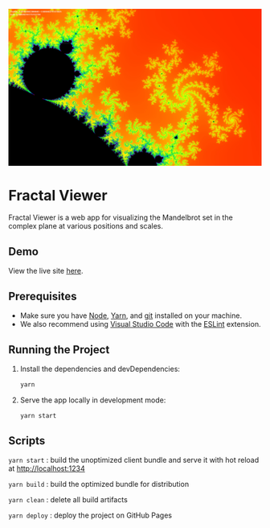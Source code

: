 ![screenshot](demo.jpg)
# Fractal Viewer

Fractal Viewer is a web app for visualizing the Mandelbrot set in the complex plane at various positions and scales.

## Demo

View the live site [here](https://austinrsands.github.io/fractal-viewer/).

## Prerequisites

- Make sure you have [Node](https://nodejs.org/), [Yarn](https://yarnpkg.com/), and [git](https://git-scm.com/) installed on your machine.
- We also recommend using [Visual Studio Code](https://code.visualstudio.com/) with the [ESLint](https://marketplace.visualstudio.com/items?itemName=dbaeumer.vscode-eslint) extension.

## Running the Project

1. Install the dependencies and devDependencies:

   ```sh
   yarn
   ```

2. Serve the app locally in development mode:

   ```sh
   yarn start
   ```

## Scripts

`yarn start` : build the unoptimized client bundle and serve it with hot reload at <http://localhost:1234>

`yarn build` : build the optimized bundle for distribution

`yarn clean` : delete all build artifacts

`yarn deploy` : deploy the project on GitHub Pages
